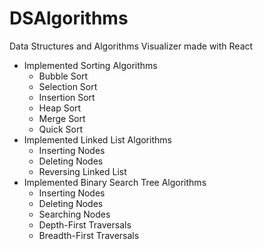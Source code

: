 # DSAlgorithms
Data Structures and Algorithms Visualizer made with React

* Implemented Sorting Algorithms
  * Bubble Sort
  * Selection Sort
  * Insertion Sort
  * Heap Sort
  * Merge Sort
  * Quick Sort
* Implemented Linked List Algorithms
  * Inserting Nodes
  * Deleting Nodes
  * Reversing Linked List
* Implemented Binary Search Tree Algorithms
  * Inserting Nodes
  * Deleting Nodes
  * Searching Nodes
  * Depth-First Traversals
  * Breadth-First Traversals
